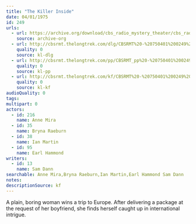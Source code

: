 ```yaml
---
title: "The Killer Inside"
date: 04/01/1975
id: 249
urls: 
  - url: https://archive.org/download/cbs_radio_mystery_theater/cbs_radio_mystery_theater-0201-0250.zip/cbs_radio_mystery_theater-0201-0250%2Fcbsrmt_0249_the_killer_inside.mp3
    source: archive-org
  - url: http://cbsrmt.thelongtrek.com/dlg/CBSRMT%20-%20750401%200249%20The%20Killer%20Inside.mp3
    quality: 0
    source: kl-dlg
  - url: http://cbsrmt.thelongtrek.com/pp/CBSRMT_pp%20-%20750401%200249%20The%20Killer%20Inside.mp3
    quality: 0
    source: kl-pp
  - url: http://cbsrmt.thelongtrek.com/kf/CBSRMT%20-%20750401%200249%20The%20Killer%20Inside_kf.mp3
    quality: 0
    source: kl-kf
audioQuality: 0
tags: 
multipart: 0
actors:  
  - id: 216
    name: Anne Mira  
  - id: 35
    name: Bryna Raeburn  
  - id: 38
    name: Ian Martin  
  - id: 95
    name: Earl Hammond
writers:  
  - id: 13
    name: Sam Dann
searchable: Anne Mira,Bryna Raeburn,Ian Martin,Earl Hammond Sam Dann
notes: 
descriptionSource: kf
---
```

A plain, boring woman wins a trip to Europe. After delivering a package at the request of her boyfriend, she finds herself caught up in international intrigue.